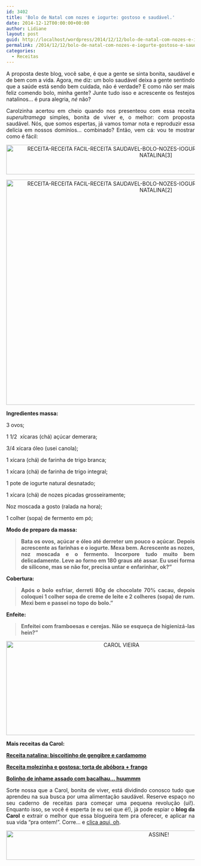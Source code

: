```yaml
---
id: 3402
title: 'Bolo de Natal com nozes e iogurte: gostoso e saudável.'
date: 2014-12-12T00:00:00+00:00
author: Lidiane
layout: post
guid: http://localhost/wordpress/2014/12/12/bolo-de-natal-com-nozes-e-iogurte-gostoso-e-saudavel/
permalink: /2014/12/12/bolo-de-natal-com-nozes-e-iogurte-gostoso-e-saudavel/
categories:
  - Receitas
---
```

<p align="justify">
  A proposta deste blog, você sabe, é que a gente se sinta bonita, saudável e de bem com a vida. Agora, me diz: um bolo saudável deixa a gente sentindo que a saúde está sendo bem cuidada, não é verdade? E como não ser mais feliz comendo bolo, minha gente? Junte tudo isso e acrescente os festejos natalinos… é pura alegria, <em>né </em>não?
</p>

<p align="justify">
  Carolzinha acertou em cheio quando nos presenteou com essa receita <em>superultramega</em> simples, bonita de viver e, o melhor: com proposta saudável. Nós, que somos espertas, já vamos tomar nota e reproduzir essa delícia em nossos domínios… combinado? Então, vem cá: vou te mostrar como é fácil:
</p>

<p align="center">
  <a href="http://www.trololodemulher.com.br/blog/wp-content/uploads/2015/03/RECEITA-RECEITA-FACIL-RECEITA-SAUDAVEL-BOLO-NOZES-IOGURTE-RECEITA-NATAL-CEIA-NATAL-CEIA-NATALINA3.png"><img class="alignnone size-full wp-image-10810" src="http://www.trololodemulher.com.br/blog/wp-content/uploads/2015/03/RECEITA-RECEITA-FACIL-RECEITA-SAUDAVEL-BOLO-NOZES-IOGURTE-RECEITA-NATAL-CEIA-NATAL-CEIA-NATALINA3.png" alt="RECEITA-RECEITA FACIL-RECEITA SAUDAVEL-BOLO-NOZES-IOGURTE-RECEITA NATAL-CEIA NATAL-CEIA NATALINA[3]" width="800" height="79" /></a>
</p>

<p align="center">
  <a href="http://www.trololodemulher.com.br/blog/wp-content/uploads/2015/03/RECEITA-RECEITA-FACIL-RECEITA-SAUDAVEL-BOLO-NOZES-IOGURTE-RECEITA-NATAL-CEIA-NATAL-CEIA-NATALINA2.png"><img class="alignnone size-full wp-image-10808" src="http://www.trololodemulher.com.br/blog/wp-content/uploads/2015/03/RECEITA-RECEITA-FACIL-RECEITA-SAUDAVEL-BOLO-NOZES-IOGURTE-RECEITA-NATAL-CEIA-NATAL-CEIA-NATALINA2.png" alt="RECEITA-RECEITA FACIL-RECEITA SAUDAVEL-BOLO-NOZES-IOGURTE-RECEITA NATAL-CEIA NATAL-CEIA NATALINA[2]" width="800" height="600" /></a>
</p>

<p align="justify">
  <strong>Ingredientes massa:</strong>
</p>

<p align="justify">
  3 ovos;
</p>

<p align="justify">
  1 1/2  xícaras (chá) açúcar demerara;
</p>

<p align="justify">
  3/4 xícara óleo (usei canola);
</p>

<p align="justify">
  1 xícara (chá) de farinha de trigo branca;
</p>

<p align="justify">
  1 xícara (chá) de farinha de trigo integral;
</p>

<p align="justify">
  1 pote de iogurte natural desnatado;
</p>

<p align="justify">
  1 xícara (chá) de nozes picadas grosseiramente;
</p>

<p align="justify">
  Noz moscada a gosto (ralada na hora);
</p>

<p align="justify">
  1 colher (sopa) de fermento em pó;
</p>

<p align="justify">
  <strong>Modo de preparo da massa:</strong>
</p>

> <p align="justify">
>   <strong>Bata os ovos, açúcar e óleo até derreter um pouco o açúcar. Depois acrescente as farinhas e o iogurte. Mexa bem. Acrescente as nozes, noz moscada e o fermento. Incorpore tudo muito bem delicadamente. Leve ao forno em 180 graus até assar. Eu usei forma de silicone, mas se não for, precisa untar e enfarinhar, ok?”</strong>
> </p>

<p align="justify">
  <strong>Cobertura:</strong>
</p>

> <p align="justify">
>   <strong>Após o bolo esfriar, derreti 80g de chocolate 70% cacau, depois coloquei 1 colher sopa de creme de leite e 2 colheres (sopa) de rum. Mexi bem e passei no topo do bolo.”</strong>
> </p>

<p align="justify">
  <strong>Enfeite:</strong>
</p>

> <p align="justify">
>   <strong>Enfeitei com framboesas e cerejas. Não se esqueça de higienizá-las hein?”</strong>
> </p>

<p align="center">
  <a href="http://www.trololodemulher.com.br/blog/wp-content/uploads/2014/07/CAROL-VIEIRA.png"><img class="alignnone size-full wp-image-10204" src="http://www.trololodemulher.com.br/blog/wp-content/uploads/2014/07/CAROL-VIEIRA.png" alt="CAROL VIEIRA" width="600" height="251" /></a>
</p>

<p align="justify">
  <strong>Mais receitas da Carol:</strong>
</p>

<p align="justify">
  <a href="http://www.trololodemulher.com.br/2014/12/03/receita-natal-biscoito-caseiro/" target="_blank"><strong>Receita natalina: biscoitinho de gengibre e cardamomo</strong></a>
</p>

<p align="justify">
  <a href="http://www.trololodemulher.com.br/2014/11/05/receita-torta-abobora-frango/" target="_blank"><strong>Receita molezinha e gostosa: torta de abóbora + frango</strong></a>
</p>

<p align="justify">
  <a href="http://www.trololodemulher.com.br/2014/11/19/inhame-assado-bacalhau/" target="_blank"><strong>Bolinho de inhame assado com bacalhau… huummm</strong></a>
</p>

<p style="text-align: justify;" align="center">
  Sorte nossa que a Carol, bonita de viver, está dividindo conosco tudo que aprendeu na sua busca por uma alimentação saudável. Reserve espaço no seu caderno de receitas para começar uma pequena revolução (ui!). Enquanto isso, se você é esperta (e eu sei que é!), já pode espiar o <strong>blog da Carol</strong> e extrair o melhor que essa blogueira tem pra oferecer, e aplicar na sua vida “pra ontem!”. Corre… e <a href="http://mundocarolvieira.blogspot.com.br/" target="_blank">clica aqui, oh</a>.
</p>

<p align="center">
  <a href="http://feedburner.google.com/fb/a/mailverify?uri=blogbichafemea&loc=pt_BR" target="_blank"><img class="alignnone size-full wp-image-10439" src="http://www.trololodemulher.com.br/blog/wp-content/uploads/2014/09/ASSINE.png" alt="ASSINE!" width="800" height="78" /></a>
</p>

<p align="justify">